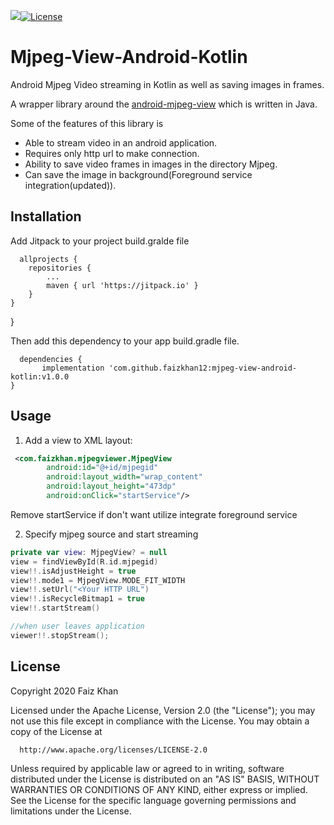[![](https://jitpack.io/v/faizkhan12/mjpeg-view-android-kotlin.svg)](https://jitpack.io/#faizkhan12/mjpeg-view-android-kotlin)[![License](https://img.shields.io/badge/License-Apache%202.0-blue.svg)](https://opensource.org/licenses/Apache-2.0)

# Mjpeg-View-Android-Kotlin
Android Mjpeg Video streaming in Kotlin as well as saving images in frames.

A wrapper library around the [android-mjpeg-view](https://github.com/perthcpe23/android-mjpeg-view) which is written in Java.

Some of the features of this library is

- Able to stream video in an android application.
- Requires only http url to make connection.
- Ability to save video frames in images in the directory Mjpeg.
- Can save the image in background(Foreground service integration(updated)).

## Installation

Add Jitpack to your project build.gralde file
      
      allprojects {
		repositories {
			...
			maven { url 'https://jitpack.io' }
		}
	}
}

Then add this dependency to your app build.gradle file.

      dependencies {
	       implementation 'com.github.faizkhan12:mjpeg-view-android-kotlin:v1.0.0
	}

## Usage
1. Add a view to XML layout:
````xml
 <com.faizkhan.mjpegviewer.MjpegView
        android:id="@+id/mjpegid"
        android:layout_width="wrap_content"
        android:layout_height="473dp"
        android:onClick="startService"/>
````
Remove startService if don't want utilize integrate foreground service

2. Specify mjpeg source and start streaming
````Kotlin
private var view: MjpegView? = null
view = findViewById(R.id.mjpegid)
view!!.isAdjustHeight = true
view!!.mode1 = MjpegView.MODE_FIT_WIDTH
view!!.setUrl("<Your HTTP URL")
view!!.isRecycleBitmap1 = true
view!!.startStream()

//when user leaves application
viewer!!.stopStream();
````

## License

Copyright 2020 Faiz Khan

   Licensed under the Apache License, Version 2.0 (the "License");
   you may not use this file except in compliance with the License.
   You may obtain a copy of the License at
         
      http://www.apache.org/licenses/LICENSE-2.0

   Unless required by applicable law or agreed to in writing, software
   distributed under the License is distributed on an "AS IS" BASIS,
   WITHOUT WARRANTIES OR CONDITIONS OF ANY KIND, either express or implied.
   See the License for the specific language governing permissions and
   limitations under the License.




